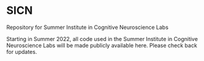 # SICN
Repository for Summer Institute in Cognitive Neuroscience Labs

Starting in Summer 2022, all code used in the Summer Institute in Cognitive Neuroscience Labs will be made publicly available here. Please check back for updates.
